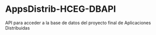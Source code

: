 # AppsDistrib-HCEG-DBAPI
API para acceder a la base de datos del proyecto final de Aplicaciones Distribuidas
